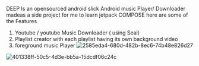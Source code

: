 DEEP Is an opensourced android slick Android music Player/ Downloader madeas  a side project for me 
to learn jetpack COMPOSE here are some of the Features

1. Youtube / youtube Music Downloader ( using Seal)
2. Playlist creator with each playlist having its own background video
3. foreground music Player
![2585eda4-680d-482b-8ec6-74b48e826d27](https://github.com/user-attachments/assets/084f4242-8cd6-4b59-b92f-934dae06c3da)

![401338ff-50c5-4d3e-bb5a-15dcdf06c24c](https://github.com/user-attachments/assets/360091a1-56ed-40ff-9d7a-67d3500e6307)


